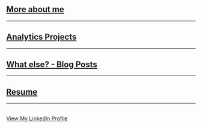 <br><br>
<br><br>

## [More about me](/about.md)

---

## [Analytics Projects](/analytics.md)

---

## [What else? - Blog Posts](/blog.md)

---

## [Resume](/resume.md)

---


<br>
<a href="https://www.linkedin.com/in/markus-wehr">View My LinkedIn Profile</a> 
